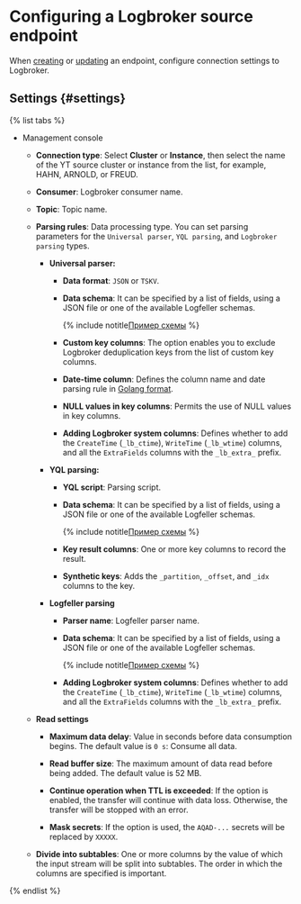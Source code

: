 # Configuring a Logbroker source endpoint

When [creating](../index.md#create) or [updating](../index.md#update) an endpoint, configure connection settings to Logbroker.

## Settings {#settings}

{% list tabs %}

- Management console

   * **Connection type**: Select **Cluster** or **Instance**, then select the name of the YT source cluster or instance from the list, for example, HAHN, ARNOLD, or FREUD.

   * **Consumer**: Logbroker consumer name.

   * **Topic**: Topic name.

   * **Parsing rules**: Data processing type. You can set parsing parameters for the `Universal parser`, `YQL parsing`, and `Logbroker parsing` types.

      * **Universal parser:**

         * **Data format**: `JSON` or `TSKV`.

         * **Data schema**: It can be specified by a list of fields, using a JSON file or one of the available Logfeller schemas.

            {% include notitle[Пример схемы](../../../../_includes/data-transfer/fields/common/ui/json-schema-sample.md) %}

         * **Custom key columns**: The option enables you to exclude Logbroker deduplication keys from the list of custom key columns.

         * **Date-time column**: Defines the column name and date parsing rule in [Golang format](https://pkg.go.dev/time#Parse).

         * **NULL values in key columns**: Permits the use of NULL values in key columns.

         * **Adding Logbroker system columns**: Defines whether to add the `СreateTime` (`_lb_ctime`), `WriteTime` (`_lb_wtime`) columns, and all the `ExtraFields` columns with the `_lb_extra_` prefix.

      * **YQL parsing:**

         * **YQL script**: Parsing script.

         * **Data schema**: It can be specified by a list of fields, using a JSON file or one of the available Logfeller schemas.

            {% include notitle[Пример схемы](../../../../_includes/data-transfer/fields/common/ui/json-schema-sample.md) %}

         * **Key result columns**: One or more key columns to record the result.

         * **Synthetic keys**: Adds the `_partition`, `_offset`, and `_idx` columns to the key.

      * **Logfeller parsing**

         * **Parser name**: Logfeller parser name.

         * **Data schema**: It can be specified by a list of fields, using a JSON file or one of the available Logfeller schemas.

            {% include notitle[Пример схемы](../../../../_includes/data-transfer/fields/common/ui/json-schema-sample.md) %}

         * **Adding Logbroker system columns**: Defines whether to add the `СreateTime` (`_lb_ctime`), `WriteTime` (`_lb_wtime`) columns, and all the `ExtraFields` columns with the `_lb_extra_` prefix.

   * **Read settings**

      * **Maximum data delay**: Value in seconds before data consumption begins. The default value is `0 s`: Consume all data.

      * **Read buffer size**: The maximum amount of data read before being added. The default value is 52 MB.

      * **Continue operation when TTL is exceeded**: If the option is enabled, the transfer will continue with data loss. Otherwise, the transfer will be stopped with an error.

      * **Mask secrets**: If the option is used, the `AQAD-...` secrets will be replaced by `XXXXX`.

   * **Divide into subtables**: One or more columns by the value of which the input stream will be split into subtables. The order in which the columns are specified is important.

{% endlist %}

